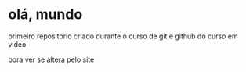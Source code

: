 # olá, mundo
 primeiro repositorio criado durante o curso de git e github do curso em video
 
bora ver se altera pelo site
